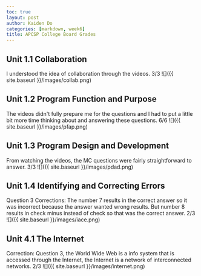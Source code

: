 ```yaml
---
toc: true
layout: post
author: Kaiden Do
categories: [markdown, week6]
title: APCSP College Board Grades
---
```


## Unit 1.1 Collaboration
I understood the idea of collaboration through the videos. 3/3
![]({{ site.baseurl }}/images/collab.png)

## Unit 1.2 Program Function and Purpose
The videos didn't fully prepare me for the questions and I had to put a little bit more time thinking about and answering these questions. 6/6
![]({{ site.baseurl }}/images/pfap.png)

## Unit 1.3 Program Design and Development
From watching the videos, the MC questions were fairly straightforward to answer. 3/3
![]({{ site.baseurl }}/images/pdad.png)

## Unit 1.4 Identifying and Correcting Errors
Question 3 Corrections: The number 7 results in the correct answer so it was incorrect because the answer wanted wrong results. But number 8 results in check minus instead of check so that was the correct answer. 2/3
![]({{ site.baseurl }}/images/iace.png)

## Unit 4.1 The Internet
Correction: Question 3, the World Wide Web is a info system that is accessed through the Internet, the Internet is a network of interconnected networks. 2/3
![]({{ site.baseurl }}/images/internet.png)